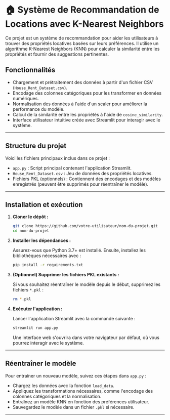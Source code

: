 # 🏠 Système de Recommandation de Locations avec K-Nearest Neighbors

Ce projet est un système de recommandation pour aider les utilisateurs à trouver des propriétés locatives basées sur leurs préférences. Il utilise un algorithme K-Nearest Neighbors (KNN) pour calculer la similarité entre les propriétés et fournir des suggestions pertinentes.

## Fonctionnalités

- Chargement et prétraitement des données à partir d'un fichier CSV (`House_Rent_Dataset.csv`).
- Encodage des colonnes catégoriques pour les transformer en données numériques.
- Normalisation des données à l'aide d'un scaler pour améliorer la performance du modèle.
- Calcul de la similarité entre les propriétés à l'aide de `cosine_similarity`.
- Interface utilisateur intuitive créée avec Streamlit pour interagir avec le système.

---

## Structure du projet

Voici les fichiers principaux inclus dans ce projet :

- `app.py` : Script principal contenant l'application Streamlit.
- `House_Rent_Dataset.csv` : Jeu de données des propriétés locatives.
- Fichiers PKL (optionnels) : Contiennent des encodages et des modèles enregistrés (peuvent être supprimés pour réentraîner le modèle).

---

## Installation et exécution

1. **Cloner le dépôt :**

   ```bash
   git clone https://github.com/votre-utilisateur/nom-du-projet.git
   cd nom-du-projet
   ```

2. **Installer les dépendances :**

   Assurez-vous que Python 3.7+ est installé. Ensuite, installez les bibliothèques nécessaires avec :

   ```bash
   pip install -r requirements.txt
   ```

3. **(Optionnel) Supprimer les fichiers PKL existants :**

   Si vous souhaitez réentraîner le modèle depuis le début, supprimez les fichiers `*.pkl` :

   ```bash
   rm *.pkl
   ```

4. **Exécuter l'application :**

   Lancer l'application Streamlit avec la commande suivante :

   ```bash
   streamlit run app.py
   ```

   Une interface web s'ouvrira dans votre navigateur par défaut, où vous pourrez interagir avec le système.

---

## Réentraîner le modèle

Pour entraîner un nouveau modèle, suivez ces étapes dans `app.py` :
- Chargez les données avec la fonction `load_data`.
- Appliquez les transformations nécessaires, comme l'encodage des colonnes catégoriques et la normalisation.
- Entraînez un modèle KNN en fonction des préférences utilisateur.
- Sauvegardez le modèle dans un fichier `.pkl` si nécessaire.

---


